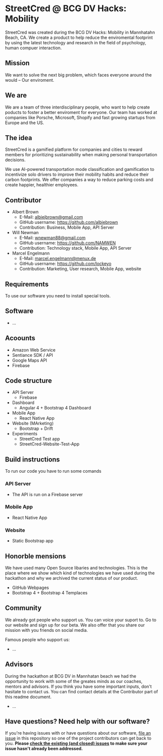 # StreetCred @ BCG DV Hacks: Mobility

StreetCred was created during the BCG DV Hacks: Mobility in Mannhatahn Beach, CA. We create a product to help reduce the enviromental footprint by using the latest technology and research in the field of psychology, human compuer interaction.

## Mission

We want to solve the next big problem, which faces everyone around the would – Our enviroment.

## We are

We are a team of three interdisciplinary people, who want to help create poducts to foster a better enviroment for everyone. Our team has worked at companies like Porsche, Microsoft, Shopify and fast growing startups from Europe and the US.

## The idea

StreetCred is a gamified platform for companies and cities to reward members for prioritizing sustainability when making personal transportation decisions.

We use AI-powered transportation mode classification and gamification to incentivize solo drivers to improve their mobility habits and reduce their carbon footprints. We offer companies a way to reduce parking costs and create happier, healthier employees.
## Contributor

* Albert Brown
	* E-Mail: albiejbrown@gmail.com
	* GitHub username: https://github.com/albiebrown
	* Contribution: Business, Mobile App, API Server
* Will Newman
	* E-Mail: wnewman88@gmail.com
	* GitHub username: https://github.com/NAMWEN
	* Contribution: Technology stack, Mobile App, API Server
* Marcel Engelmann
	* E-Mail: marcel.engelmann@menux.de
	* GitHub username: https://github.com/lockeyo
	* Contribution: Marketing, User research, Mobile App, website

## Requirements

To use our software you need to install special tools.

## Software

* ...

## Acoounts

* Amazon Web Service
* Sentiance SDK / API
* Google Maps API
* Firebase

## Code structure

* API Server
	* Firebase
* Dashboard
	* Angular 4 + Bootstrap 4 Dashboard
* Mobile App
	* React Native App
* Website (MArketing)
  * Bootstrap + Drift
* Experiments
  * StreetCred Test app
  * StreetCred-Website-Test-App


## Build instructions

To run our code you have to run some comands

### API Server

* The API is run on a Firebase server

### Mobile App

* React Native App

### Website

* Static Bootstrap app

## Honorble mensions

We have used many Open Source libaries and technologies. This is the place where we show which kind of technologies we have used during the hackathon and why we archived the current status of our product.

* GitHub Webpages
* Bootstrap 4 + Bootstrap 4 Templaces

## Community

We already got people who support us. You can voice your suport to. Go to our website and sign up for our beta. We also offer that you share our mission with you friends on social media.

Famous people who support us:

* ...

## Advisors

During the hackathon at BCG DV in Mannhatan beach we had the opportunity to work with some of the greates minds as our coaches, mentors and advisors. If you think you have some important inputs, don't hasitate to contact us. You can find contact details at the Contributor part of this readme document.

* ...

## Have questions? Need help with our software?

If you're having issues with or have questions about our software, [file an issue](https://github.com/lockeyo/Road-Genius/issues) in this repository so one of the project contributors can get back to you. **Please [check the existing (and closed) issues](https://github.com/lockeyo/Road-Genius/issues?q=is%3Aissue) to make sure your issue hasn't already been addressed.**
